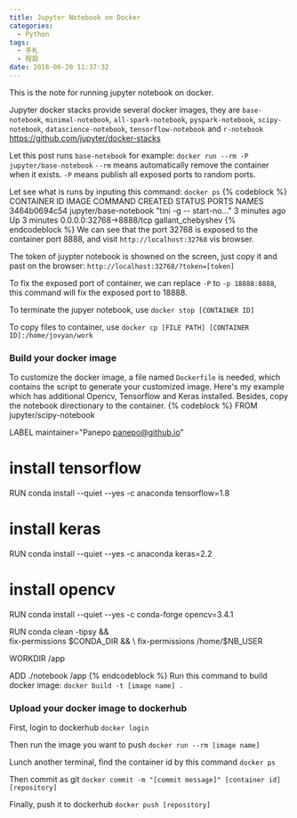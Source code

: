 ```yaml
---
title: Jupyter Notebook on Docker
categories:
  - Python
tags:
  - 手札
  - 程設
date: 2018-06-20 11:37:32
---
```

This is the note for running jupyter notebook on docker.

Jupyter docker stacks provide several docker images, they are `base-notebook`, `minimal-notebook`, `all-spark-notebook`, `pyspark-notebook`, `scipy-notebook`, `datascience-notebook`, `tensorflow-notebook` and `r-notebook`
https://github.com/jupyter/docker-stacks

Let this post runs `base-notebook` for example:
`docker run --rm -P jupyter/base-notebook`
`--rm` means automatically remove the container when it exists. `-P` means publish all exposed ports to random ports.

Let see what is runs by inputing this command:
`docker ps`
{% codeblock %}
CONTAINER ID        IMAGE                   COMMAND                  CREATED             STATUS              PORTS                     NAMES
3464b0694c54        jupyter/base-notebook   "tini -g -- start-no…"   3 minutes ago       Up 3 minutes        0.0.0.0:32768->8888/tcp   gallant_chebyshev
{% endcodeblock %}
We can see that the port 32768 is exposed to the container port 8888, and visit `http://localhost:32768` vis browser.

The token of juypter notebook is showned on the screen, just copy it and past on the browser:
`http://localhost:32768/?token=[token]`

To fix the exposed port of container, we can replace `-P` to `-p 18888:8888`, this command will fix the exposed port to 18888.

To terminate the jupyer notebook, use `docker stop [CONTAINER ID]`

To copy files to container, use `docker cp [FILE PATH] [CONTAINER ID]:/home/jovyan/work`

### Build your docker image
To customize the docker image, a file named `Dockerfile` is needed, which contains the script to generate your customized image. Here's my example which has additional Opencv, Tensorflow and Keras installed. Besides, copy the notebook directionary to the container.
{% codeblock %}
FROM jupyter/scipy-notebook

LABEL maintainer="Panepo <panepo@github.io>"

# install tensorflow
RUN conda install --quiet --yes -c anaconda tensorflow=1.8

# install keras
RUN conda install --quiet --yes -c anaconda keras=2.2

# install opencv
RUN conda install --quiet --yes -c conda-forge opencv=3.4.1

RUN conda clean -tipsy && \
    fix-permissions $CONDA_DIR && \
    fix-permissions /home/$NB_USER

WORKDIR /app

ADD ./notebook /app
{% endcodeblock %}
Run this command to build docker image:
`docker build -t [image name] .`

### Upload your docker image to dockerhub
First, login to dockerhub
`docker login`

Then run the image you want to push
`docker run --rm [image name]`

Lunch another terminal, find the container id by this command
`docker ps`

Then commit as git
`docker commit -m "[commit message]" [container id] [repository]`

Finally, push it to dockerhub
`docker push [repository]`
